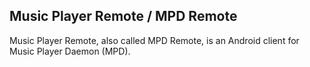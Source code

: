 ## Music Player Remote / MPD Remote

Music Player Remote, also called MPD Remote, is an Android client for Music Player Daemon (MPD).
